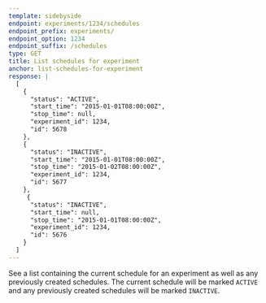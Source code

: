 ```yaml
---
template: sidebyside
endpoint: experiments/1234/schedules
endpoint_prefix: experiments/
endpoint_option: 1234
endpoint_suffix: /schedules
type: GET
title: List schedules for experiment
anchor: list-schedules-for-experiment
response: |
  [
    {
      "status": "ACTIVE",
      "start_time": "2015-01-01T08:00:00Z",
      "stop_time": null,
      "experiment_id": 1234,
      "id": 5678
    },
    {
      "status": "INACTIVE",
      "start_time": "2015-01-01T08:00:00Z",
      "stop_time": "2015-01-02T08:00:00Z",
      "experiment_id": 1234,
      "id": 5677
    },
     {
      "status": "INACTIVE",
      "start_time": null,
      "stop_time": "2015-01-01T08:00:00Z",
      "experiment_id": 1234,
      "id": 5676
    }
  ]
---
```

See a list containing the current schedule for an experiment as well as any previously created schedules. The current schedule will be marked `ACTIVE` and any previously created schedules will be marked `INACTIVE`.
